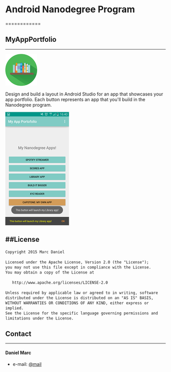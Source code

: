 # Android Nanodegree Program
============

## MyAppPortfolio
-------

![Logo](Logos/my_app_portfolio.png)

Design and build a layout in Android Studio for an app that showcases your app portfolio. Each button represents an app that you'll build in the Nanodegree program.

![Screenshot](Screenshots/portfolio.png)

##License
-------

    Copyright 2015 Marc Daniel

    Licensed under the Apache License, Version 2.0 (the "License");
    you may not use this file except in compliance with the License.
    You may obtain a copy of the License at

       http://www.apache.org/licenses/LICENSE-2.0

    Unless required by applicable law or agreed to in writing, software
    distributed under the License is distributed on an "AS IS" BASIS,
    WITHOUT WARRANTIES OR CONDITIONS OF ANY KIND, either express or implied.
    See the License for the specific language governing permissions and
    limitations under the License.

## Contact
-------
#### Daniel Marc
* e-mail: [@mail](marc.daniel.mail@gmail.com "marc.daniel.mail@gmail.com")